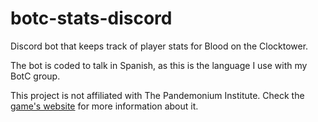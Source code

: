 # botc-stats-discord
Discord bot that keeps track of player stats for Blood on the Clocktower.

The bot is coded to talk in Spanish, as this is the language I use with my BotC group.

This project is not affiliated with The Pandemonium Institute. Check the [game's website](https://bloodontheclocktower.com/) for more information about it.